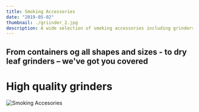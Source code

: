 ```yaml
---
title: Smoking Accessories
date: "2019-05-02"
thumbnail: ./griinder_2.jpg
description: A wide selection of smoking accessories including grinders, containers, and more!
---
```

## From containers og all shapes and sizes  - to dry leaf grinders – we've got you covered

# High quality grinders
<div class="kg-card kg-image-card kg-width-full">

![Smoking Accesories](./griinder.jpg)

</div>